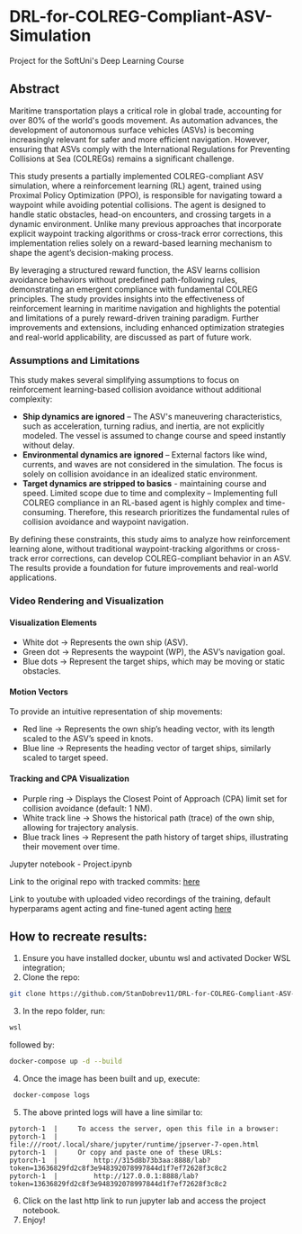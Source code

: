 # DRL-for-COLREG-Compliant-ASV-Simulation
Project for the SoftUni's Deep Learning Course

## Abstract

Maritime transportation plays a critical role in global trade, accounting for over 80% of the world's goods movement. As automation advances, the development of autonomous surface vehicles (ASVs) is becoming increasingly relevant for safer and more efficient navigation. However, ensuring that ASVs comply with the International Regulations for Preventing Collisions at Sea (COLREGs) remains a significant challenge.

This study presents a partially implemented COLREG-compliant ASV simulation, where a reinforcement learning (RL) agent, trained using Proximal Policy Optimization (PPO), is responsible for navigating toward a waypoint while avoiding potential collisions. The agent is designed to handle static obstacles, head-on encounters, and crossing targets in a dynamic environment. Unlike many previous approaches that incorporate explicit waypoint tracking algorithms or cross-track error corrections, this implementation relies solely on a reward-based learning mechanism to shape the agent’s decision-making process.

By leveraging a structured reward function, the ASV learns collision avoidance behaviors without predefined path-following rules, demonstrating an emergent compliance with fundamental COLREG principles. The study provides insights into the effectiveness of reinforcement learning in maritime navigation and highlights the potential and limitations of a purely reward-driven training paradigm. Further improvements and extensions, including enhanced optimization strategies and real-world applicability, are discussed as part of future work.

### Assumptions and Limitations
This study makes several simplifying assumptions to focus on reinforcement learning-based collision avoidance without additional complexity:

- **Ship dynamics are ignored** – The ASV's maneuvering characteristics, such as acceleration, turning radius, and inertia, are not explicitly modeled. The vessel is assumed to change course and speed instantly without delay.
- **Environmental dynamics are ignored** – External factors like wind, currents, and waves are not considered in the simulation. The focus is solely on collision avoidance in an idealized static environment.
- **Target dynamics are stripped to basics** - maintaining course and speed.
Limited scope due to time and complexity – Implementing full COLREG compliance in an RL-based agent is highly complex and time-consuming. Therefore, this research prioritizes the fundamental rules of collision avoidance and waypoint navigation.

By defining these constraints, this study aims to analyze how reinforcement learning alone, without traditional waypoint-tracking algorithms or cross-track error corrections, can develop COLREG-compliant behavior in an ASV. The results provide a foundation for future improvements and real-world applications.

### Video Rendering and Visualization
#### Visualization Elements
- White dot → Represents the own ship (ASV).
- Green dot → Represents the waypoint (WP), the ASV’s navigation goal.
- Blue dots → Represent the target ships, which may be moving or static obstacles.
#### Motion Vectors
To provide an intuitive representation of ship movements:

- Red line → Represents the own ship’s heading vector, with its length scaled to the ASV’s speed in knots.
- Blue line → Represents the heading vector of target ships, similarly scaled to target speed.
#### Tracking and CPA Visualization
- Purple ring → Displays the Closest Point of Approach (CPA) limit set for collision avoidance (default: 1 NM).
- White track line → Shows the historical path (trace) of the own ship, allowing for trajectory analysis.
- Blue track lines → Represent the path history of target ships, illustrating their movement over time.

Jupyter notebook - Project.ipynb

Link to the original repo with tracked commits: [here](https://github.com/StanDobrev11/DeepLearning/blob/master/ProjectNew/)

Link to youtube with uploaded video recordings of the training, default hyperparams agent acting and fine-tuned agent acting [here](https://youtube.com/@stanislavdobrev1369?si=eoqJwwWJWi6KfCqi)


## How to recreate results:

1. Ensure you have installed docker, ubuntu wsl and activated Docker WSL integration;
2. Clone the repo:
```bash 
git clone https://github.com/StanDobrev11/DRL-for-COLREG-Compliant-ASV-Simulation/
```
3. In the repo folder, run:
```bash
wsl
```
followed by:
```bash 
docker-compose up -d --build
```
4. Once the image has been built and up, execute:
```bash
 docker-compose logs
```
5. The above printed logs will have a line similar to:
```
pytorch-1  |     To access the server, open this file in a browser:
pytorch-1  |         file:///root/.local/share/jupyter/runtime/jpserver-7-open.html
pytorch-1  |     Or copy and paste one of these URLs:
pytorch-1  |         http://315d8b73b3aa:8888/lab?token=13636829fd2c8f3e948392078997844d1f7ef72628f3c8c2
pytorch-1  |         http://127.0.0.1:8888/lab?token=13636829fd2c8f3e948392078997844d1f7ef72628f3c8c2
```
6. Click on the last http link to run jupyter lab and access the project notebook.
7. Enjoy!
